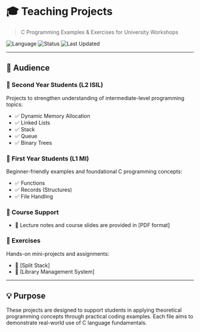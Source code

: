 # 🎓 Teaching Projects

> C Programming Examples & Exercises for University Workshops

![Language](https://img.shields.io/badge/language-C-blue.svg)
![Status](https://img.shields.io/badge/status-active-success)
![Last Updated](https://img.shields.io/github/last-commit/YOUR_USERNAME/YOUR_REPO_NAME)

---

## 📘 Audience

### 🔹 Second Year Students (L2 ISIL)
Projects to strengthen understanding of intermediate-level programming topics:

- ✅ Dynamic Memory Allocation  
- ✅ Linked Lists  
- ✅ Stack  
- ✅ Queue  
- ✅ Binary Trees  

### 🔹 First Year Students (L1 MI)
Beginner-friendly examples and foundational C programming concepts:

- ✅ Functions  
- ✅ Records (Structures)  
- ✅ File Handling  

### 🔹 Course Support
- 📄 Lecture notes and course slides are provided in [PDF format] 

### 🔹 Exercises
Hands-on mini-projects and assignments:

- 📌 [Split Stack]
- 📌 [Library Management System]

---

## 💡 Purpose

These projects are designed to support students in applying theoretical programming concepts through practical coding examples. Each file aims to demonstrate real-world use of C language fundamentals.
